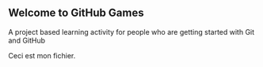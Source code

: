 ## Welcome to GitHub Games

A project based learning activity for people who are getting started with Git and GitHub

Ceci est mon fichier.
